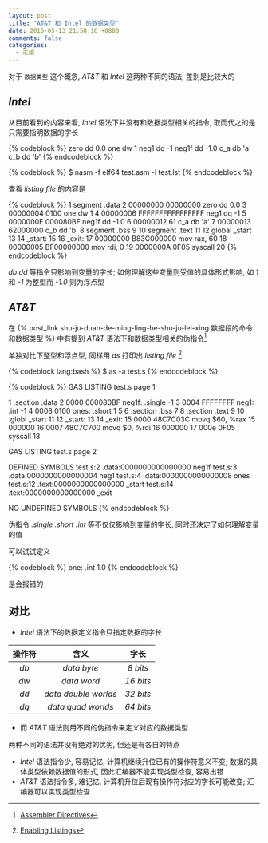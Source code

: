 ```yaml
---
layout: post
title: "AT&T 和 Intel 的数据类型"
date: 2015-05-13 21:58:16 +0800
comments: false
categories:
  - 汇编
---
```


对于 `数据类型` 这个概念, _AT&T_ 和 _Intel_ 这两种不同的语法, 差别是比较大的

<!--more-->

## _Intel_

从目前看到的内容来看, _Intel_ 语法下并没有和数据类型相关的指令, 取而代之的是只需要指明数据的字长

{% codeblock %}
zero dd 0.0
one dw 1
neg1 dq -1
neg1f dd -1.0
c_a db 'a'
c_b dd 'b'
{% endcodeblock %}

{% codeblock %}
$ nasm -f elf64 test.asm -l test.lst
{% endcodeblock %}查看 _listing file_ 的内容是

{% codeblock %}
1                                  segment .data
2 00000000 00000000                zero dd 0.0
3 00000004 0100                    one dw 1
4 00000006 FFFFFFFFFFFFFFFF        neg1 dq -1
5 0000000E 000080BF                neg1f dd -1.0
6 00000012 61                      c_a db 'a'
7 00000013 62000000                c_b dd 'b'
8                                  segment .bss
9
10                                  segment .text
11
12                                  global _start
13
14                                  _start:
15
16                                  _exit:
17 00000000 B83C000000                  mov rax, 60
18 00000005 BF00000000                  mov rdi, 0
19 0000000A 0F05                        syscall
20
{% endcodeblock %}

_db dd_ 等指令只影响到变量的字长; 如何理解这些变量则受值的具体形式影响, 如 _1_ 和 _-1_ 为整型而 _-1.0_ 则为浮点型


## _AT&T_

在 {% post_link shu-ju-duan-de-ming-ling-he-shu-ju-lei-xing 数据段的命令和数据类型 %} 中有提到 _AT&T_ 语法下和数据类型相关的伪指令[^1]

[^1]:[Assembler Directives](http://tigcc.ticalc.org/doc/gnuasm.html#SEC67)

单独对比下整型和浮点型, 同样用 _as_ 打印出 _listing file_ [^2]

[^2]:[Enabling Listings](http://tigcc.ticalc.org/doc/gnuasm.html#SEC13)

{% codeblock lang:bash %}
$ as -a test.s
{% endcodeblock %}

{% codeblock %}
GAS LISTING test.s 			page 1


   1              	.section .data
   2 0000 000080BF 	neg1f: .single -1
   3 0004 FFFFFFFF 	neg1:	.int -1
   4 0008 0100     	ones:	.short 1
   5
   6              	.section .bss
   7
   8              	.section .text
   9
  10              	.globl _start
  11
  12              	_start:
  13
  14              	_exit:
  15 0000 48C7C03C 	    movq $60, %rax
  15      000000
  16 0007 48C7C700 	    movq $0, %rdi
  16      000000
  17 000e 0F05     	    syscall
  18

GAS LISTING test.s 			page 2


DEFINED SYMBOLS
              test.s:2      .data:0000000000000000 neg1f
              test.s:3      .data:0000000000000004 neg1
              test.s:4      .data:0000000000000008 ones
              test.s:12     .text:0000000000000000 _start
              test.s:14     .text:0000000000000000 _exit

NO UNDEFINED SYMBOLS
{% endcodeblock %}


伪指令 _.single .short .int_ 等不仅仅影响到变量的字长, 同时还决定了如何理解变量的值
	
可以试试定义 

{% codeblock %}
one: .int 1.0
{% endcodeblock %}

是会报错的

## 对比

* _Intel_ 语法下的数据定义指令只指定数据的字长

操作符|含义|字长
:----:|:----:|:----:
_db_ | _data byte_ | _8 bits_
_dw_ | _data word_ | _16 bits_
_dd_ | _data double worlds_ | _32 bits_
_dq_ | _data quad worlds_ | _64 bits_

* 而 _AT&T_ 语法则用不同的伪指令来定义对应的数据类型

两种不同的语法并没有绝对的优劣, 但还是有各自的特点

* _Intel_ 语法指令少, 容易记忆, 计算机继续升位已有的操作符意义不变; 数据的具体类型依赖数据值的形式, 因此汇编器不能实现类型检查, 容易出错
* _AT&T_ 语法指令多, 难记忆, 计算机升位后现有操作符对应的字长可能改变; 汇编器可以实现类型检查